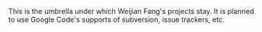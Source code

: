 This is the umbrella under which Weijian Fang's projects stay. It is planned to use Google Code's supports of subversion, issue trackers, etc.